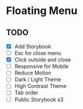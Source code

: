 # Floating Menu

## TODO
- [x] Add Storybook
- [ ] Esc for close menu
- [x] Click outside and close
- [ ] Responsive for Mobile
- [ ] Reduce Motion
- [ ] Dark / Light Theme
- [ ] High Contrast Theme
- [ ] Tab order
- [ ] Public Storybook s3
